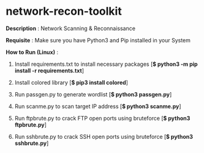 # network-recon-toolkit

**Description** : Network Scanning & Reconnaissance

**Requisite** : Make sure you have Python3 and Pip installed in your System

**How to Run (Linux)** :

1. Install requirements.txt to install necessary packages [**$ python3 -m pip install -r requirements.txt**]  

2. Install colored library [**$ pip3 install colored**]

3. Run passgen.py to generate wordlist [**$ python3 passgen.py**]

4. Run scanme.py to scan target IP address [**$ python3 scanme.py**]

5. Run ftpbrute.py to crack FTP open ports using bruteforce [**$ python3 ftpbrute.py**]

6. Run sshbrute.py to crack SSH open ports using bruteforce [**$ python3 sshbrute.py**]
 


